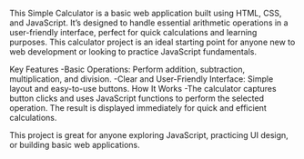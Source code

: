 This Simple Calculator is a basic web application built using HTML, CSS, and JavaScript. It’s designed to handle essential arithmetic operations in a user-friendly interface, perfect for quick calculations and learning purposes. This calculator project is an ideal starting point for anyone new to web development or looking to practice JavaScript fundamentals.

Key Features
-Basic Operations: Perform addition, subtraction, multiplication, and division.
-Clear and User-Friendly Interface: Simple layout and easy-to-use buttons.
How It Works
-The calculator captures button clicks and uses JavaScript functions to perform the selected operation. The result is displayed immediately for quick and efficient calculations.

This project is great for anyone exploring JavaScript, practicing UI design, or building basic web applications.
